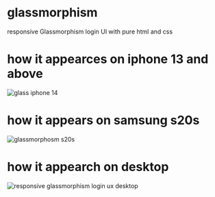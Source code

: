 # glassmorphism
responsive Glassmorphism login UI with pure html and css
# how it appearces on iphone 13 and above
![glass iphone 14](https://github.com/Gelgeloberiso/glassmorphism/assets/81536915/c67a7c00-53bd-4c1c-b894-46c8d95b0e10)

# how it appears on samsung s20s
![glassmorphosm s20s](https://github.com/Gelgeloberiso/glassmorphism/assets/81536915/1595c860-9385-41c6-9a2f-e0242747fa86)

# how it appearch on desktop 
![responsive glassmorphism login ux desktop](https://github.com/Gelgeloberiso/glassmorphism/assets/81536915/1dd8570c-3b09-47cd-96a7-e6ef6a7a0e25)


